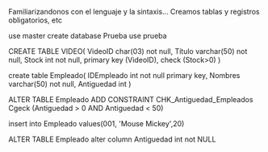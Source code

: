Familiarizandonos con el lenguaje y la sintaxis... Creamos tablas y registros obligatorios, etc

use master
create database Prueba
use prueba

CREATE TABLE VIDEO(
VideoID char(03) not null,
Título varchar(50) not null,
Stock int not null,
primary key (VideoID),
check (Stock>0)
)

create table Empleado(
IDEmpleado int not null primary key,
Nombres varchar(50) not null,
Antiguedad int
)

ALTER TABLE Empleado
	ADD CONSTRAINT CHK_Antiguedad_Empleados 
	Cgeck (Antiguedad > 0 AND Antiguedad < 50)

insert into Empleado values(001, 'Mouse Mickey',20)

ALTER TABLE Empleado alter column Antiguedad int not NULL
